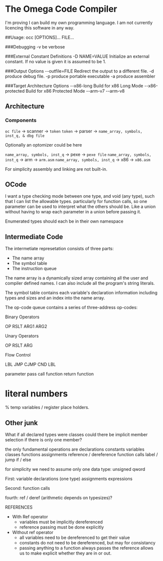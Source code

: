 # The Omega Code Compiler

I'm proving I can build my own programming language. I am not currently licencing this software in any way.

##Usage: occ [OPTIONS]... FILE...

###Debugging
  -v   be verbose

###External Constant Definitions
  -D NAME=VALUE   Initialize an external constant. If no value is given it is assumed to be 1.

###Output Options
  --outfile=FILE Redirect the output to a different file.
  -d             produce debug file.
  -p             produce portable executable
  -a             produce assembler

###Target Architecture Options
  --x86-long      Build for x86 Long Mode
  --x86-protected Build for x86 Protected Mode
  --arm-v7
  --arm-v8

## Architecture

### Components

`oc file` -> scanner -> `token`
`token`   -> parser  -> `name_array, symbols, inst_q, & dbg file`

Optionally an optomizer could be here

`name_array, symbols, inst_q` -> pexe -> `pexe file`
`name_array, symbols, inst_q` -> arm  -> `arm.asm`
`name_array, symbols, inst_q` -> x86  -> `x86.asm`

For simplicity assembly and linking are not built-in.

## OCode

I want a type checking mode between one type, and void (any type), such that I can list the allowable types. particularly for function calls, so one parameter can be used to interpret what the others should be. Like a union without having to wrap each parameter in a union before passing it.

Enumerated types should each be in their own namespace

## Intermediate Code
The intermetiate represetation consists of three parts:
*	The name array
*	The symbol table
*	The instruction queue

The name array is a dynamically sized array containing all the user and compiler defined names. I can also include all the program's string literals.

The symbol table contains each variable's declaration information including types and sizes and an index into the name array.

The op-code queue contains a series of three-address op-codes:

Binary Operators

OP	RSLT	ARG1	ARG2

Unary Operators

OP	RSLT	ARG

Flow Control

LBL
JMP
CJMP	CND	LBL

parameter pass
call function
return function

 # literal numbers
 % temp variables / register place holders.

## Other junk

What if all declared types were classes
	could there be implicit member selection if there is only one member?

the only fundamental operations are
	declarations
		constants
		variables
		classes
		functions
	assignments
	reference / dereference
	function calls
	label / jump
	if / else

for simplicity we need to assume only one data type: unsigned qword

First:
	variable declarations (one type)
	assignments
	expressions

Second:
	function calls

fourth:
	ref / deref (arithmetic depends on typesizes)?

REFERENCES
*	With Ref operator
	*	variables must be implicitly dereferenced
	*	reference passing must be done explicitly
*	Without ref operator
	*	all variables need to be dereferenced to get their value
	*	constants do not need to be dereferenced, but may for consistancy
	*	passing anything to a function always passes the reference allows us to make explicit whether they are in or out.


